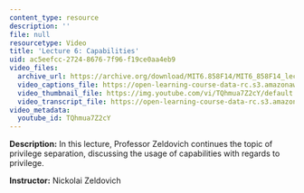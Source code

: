 ```yaml
---
content_type: resource
description: ''
file: null
resourcetype: Video
title: 'Lecture 6: Capabilities'
uid: ac5eefcc-2724-8676-7f96-f19ce0aa4eb9
video_files:
  archive_url: https://archive.org/download/MIT6.858F14/MIT6_858F14_lec06_300k.mp4
  video_captions_file: https://open-learning-course-data-rc.s3.amazonaws.com/6-858-computer-systems-security-fall-2014/d5f2f077a1f65c6180fadec7cc97db61_TQhmua7Z2cY.vtt
  video_thumbnail_file: https://img.youtube.com/vi/TQhmua7Z2cY/default.jpg
  video_transcript_file: https://open-learning-course-data-rc.s3.amazonaws.com/6-858-computer-systems-security-fall-2014/20f5343a215f11a03136c0937347a490_TQhmua7Z2cY.pdf
video_metadata:
  youtube_id: TQhmua7Z2cY
---
```


**Description:** In this lecture, Professor Zeldovich continues the topic of privilege separation, discussing the usage of capabilities with regards to privilege.

**Instructor:** Nickolai Zeldovich